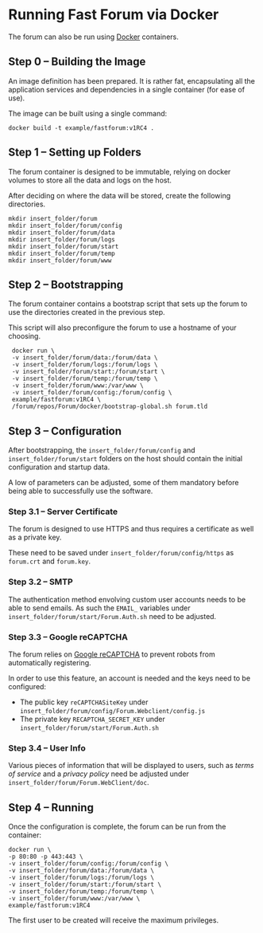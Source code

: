 # Running Fast Forum via Docker

The forum can also be run using [Docker](https://www.docker.com/) containers.

## Step 0 – Building the Image

An image definition has been prepared. It is rather fat, encapsulating all the application services and dependencies
in a single container (for ease of use).  

The image can be built using a single command:

    docker build -t example/fastforum:v1RC4 .

## Step 1 – Setting up Folders

The forum container is designed to be immutable, relying on docker volumes to store all the data and logs on the host.

After deciding on where the data will be stored, create the following directories.  

    mkdir insert_folder/forum
    mkdir insert_folder/forum/config
    mkdir insert_folder/forum/data
    mkdir insert_folder/forum/logs
    mkdir insert_folder/forum/start
    mkdir insert_folder/forum/temp
    mkdir insert_folder/forum/www

## Step 2 – Bootstrapping

The forum container contains a bootstrap script that sets up the forum to use the directories created 
in the previous step.

This script will also preconfigure the forum to use a hostname of your choosing.

     docker run \
     -v insert_folder/forum/data:/forum/data \
     -v insert_folder/forum/logs:/forum/logs \
     -v insert_folder/forum/start:/forum/start \
     -v insert_folder/forum/temp:/forum/temp \
     -v insert_folder/forum/www:/var/www \
     -v insert_folder/forum/config:/forum/config \
     example/fastforum:v1RC4 \
     /forum/repos/Forum/docker/bootstrap-global.sh forum.tld

## Step 3 – Configuration

After bootstrapping, the `insert_folder/forum/config` and `insert_folder/forum/start` folders on the host should contain
the initial configuration and startup data. 

A low of parameters can be adjusted, some of them mandatory before being able to successfully use the software.

### Step 3.1 – Server Certificate

The forum is designed to use HTTPS and thus requires a certificate as well as a private key.

These need to be saved under `insert_folder/forum/config/https` as `forum.crt` and `forum.key`. 

### Step 3.2 – SMTP

The authentication method envolving custom user accounts needs to be able to send emails. 
As such the `EMAIL_` variables under `insert_folder/forum/start/Forum.Auth.sh` need to be adjusted.  

### Step 3.3 – Google reCAPTCHA

The forum relies on [Google reCAPTCHA](https://developers.google.com/recaptcha/) to prevent robots 
from automatically registering.

In order to use this feature, an account is needed and the keys need to be configured:
* The public key `reCAPTCHASiteKey` under `insert_folder/forum/config/Forum.Webclient/config.js`
* The private key `RECAPTCHA_SECRET_KEY` under `insert_folder/forum/start/Forum.Auth.sh`

### Step 3.4 – User Info

Various pieces of information that will be displayed to users, such as _terms of service_ and a _privacy policy_ need 
be adjusted under `insert_folder/forum/Forum.WebClient/doc`. 

## Step 4 – Running

Once the configuration is complete, the forum can be run from the container:

    docker run \
    -p 80:80 -p 443:443 \
    -v insert_folder/forum/config:/forum/config \
    -v insert_folder/forum/data:/forum/data \
    -v insert_folder/forum/logs:/forum/logs \
    -v insert_folder/forum/start:/forum/start \
    -v insert_folder/forum/temp:/forum/temp \
    -v insert_folder/forum/www:/var/www \
    example/fastforum:v1RC4

The first user to be created will receive the maximum privileges.